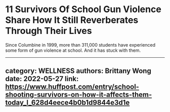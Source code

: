 # 11 Survivors Of School Gun Violence Share How It Still Reverberates Through Their Lives

Since Columbine in 1999, more than 311,000 students have experienced some form of gun violence at school. And it has stuck with them.

---
category: WELLNESS
authors: Brittany Wong
date: 2022-05-27
link: https://www.huffpost.com/entry/school-shooting-survivors-on-how-it-affects-them-today_l_628d4eece4b0b1d9844e3d1e
---
